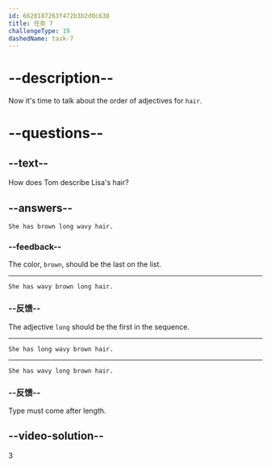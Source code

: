 ```yaml
---
id: 6620187263f472b3b2d0c638
title: 任务 7
challengeType: 19
dashedName: task-7
---
```


# --description--

Now it's time to talk about the order of adjectives for `hair`.

# --questions--

## --text--

How does Tom describe Lisa's hair?

## --answers--

`She has brown long wavy hair.`

### --feedback--

The color, `brown`, should be the last on the list.

---

`She has wavy brown long hair.`

### --反馈--

The adjective `long` should be the first in the sequence.

---

`She has long wavy brown hair.`

---

`She has wavy long brown hair.`

### --反馈--

Type must come after length.

## --video-solution--

3
